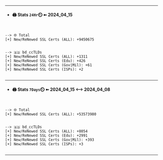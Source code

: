 

---
- #### 🖨️ **Stats** `24Hr`⏲️ ➼ 2024_04_15
```console


--> 🌐 Total
[+] New/ReNewed SSL Certs (ALL): +9450675


--> 🇧🇩 bd_ccTLDs
[+] New/ReNewed SSL Certs (ALL): +1311
[+] New/ReNewed SSL Certs (Edu): +426
[+] New/ReNewed SSL Certs (Gov|Mil): +61
[+] New/ReNewed SSL Certs (ISPs): +2


```

---
- #### 🖨️ **Stats** `7Days`⏲️ ➼ 2024_04_15 <--> 2024_04_08
```console


--> 🌐 Total
[+] New/ReNewed SSL Certs (ALL): +53573980


--> 🇧🇩 bd_ccTLDs
[+] New/ReNewed SSL Certs (ALL): +8054
[+] New/ReNewed SSL Certs (Edu): +2991
[+] New/ReNewed SSL Certs (Gov|Mil): +393
[+] New/ReNewed SSL Certs (ISPs): +3


```

---

